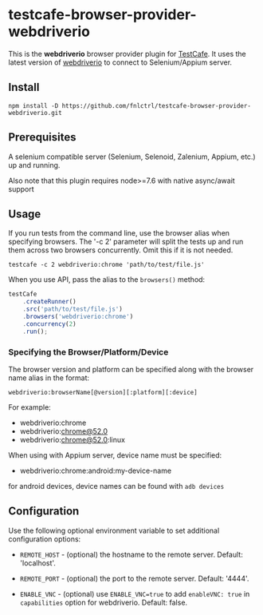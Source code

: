 # testcafe-browser-provider-webdriverio

This is the **webdriverio** browser provider plugin for [TestCafe](http://devexpress.github.io/testcafe). It uses the latest version of [webdriverio](https://github.com/webdriverio/webdriverio/) to connect to Selenium/Appium server.

## Install

```
npm install -D https://github.com/fnlctrl/testcafe-browser-provider-webdriverio.git
```

## Prerequisites

A selenium compatible server (Selenium, Selenoid, Zalenium,  Appium, etc.) up and running.

Also note that this plugin requires node>=7.6 with native async/await support

## Usage

If you run tests from the command line, use the browser alias when specifying browsers. The '-c 2' parameter will split the tests up and run them across two browsers concurrently. Omit this if it is not needed.

```
testcafe -c 2 webdriverio:chrome 'path/to/test/file.js'
```

When you use API, pass the alias to the `browsers()` method:

```js
testCafe
    .createRunner()
    .src('path/to/test/file.js')
    .browsers('webdriverio:chrome')
    .concurrency(2)
    .run();
```

### Specifying the Browser/Platform/Device
The browser version and platform can be specified along with the browser name alias in the format:
```
webdriverio:browserName[@version][:platform][:device]
```
For example:
* webdriverio:chrome
* webdriverio:chrome@52.0
* webdriverio:chrome@52.0:linux

When using with Appium server, device name must be specified:
* webdriverio:chrome:android:my-device-name

for android devices, device names can be found with `adb devices`

## Configuration

Use the following optional environment variable to set additional configuration options:

 - `REMOTE_HOST` - (optional) the hostname to the remote server. Default: 'localhost'.

 - `REMOTE_PORT` - (optional) the port to the remote server. Default: '4444'.
 
 - `ENABLE_VNC` - (optional) use `ENABLE_VNC=true` to add `enableVNC: true` in `capabilities` option for webdriverio. Default: false.
